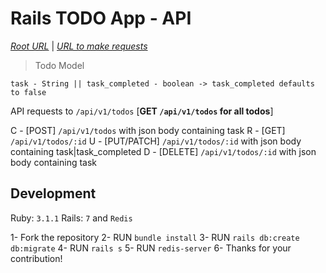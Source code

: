 # Rails TODO App - API

*[Root URL](https://rl-todo-api.herokuapp.com/)* | *[URL to make requests](https://rl-todo-api.herokuapp.com/api/v1/todos)*

> Todo Model

``task - String || task_completed - boolean -> task_completed defaults to false``

API requests to ``/api/v1/todos`` [**GET ``/api/v1/todos`` for all todos**]

C - [POST] ``/api/v1/todos`` with json body containing task
R - [GET] ``/api/v1/todos/:id``
U - [PUT/PATCH] ``/api/v1/todos/:id`` with json body containing task|task_completed
D - [DELETE] ``/api/v1/todos/:id`` with json body containing task

## Development
Ruby: `3.1.1` Rails: `7` and `Redis`

1- Fork the repository
2- RUN `bundle install`
3- RUN `rails db:create db:migrate`
4- RUN `rails s`
5- RUN `redis-server`
6- Thanks for your contribution!